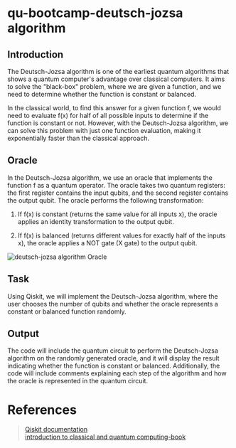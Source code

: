 # qu-bootcamp-deutsch-jozsa algorithm

## Introduction

The Deutsch-Jozsa algorithm is one of the earliest quantum algorithms that shows a quantum computer's advantage over classical computers. It aims to solve the "black-box" problem, where we are given a function, and we need to determine whether the function is constant or balanced.

In the classical world, to find this answer for a given function f, we would need to evaluate f(x) for half of all possible inputs to determine if the function is constant or not. However, with the Deutsch-Jozsa algorithm, we can solve this problem with just one function evaluation, making it exponentially faster than the classical approach.

## Oracle

In the Deutsch-Jozsa algorithm, we use an oracle that implements the function f as a quantum operator. The oracle takes two quantum registers: the first register contains the input qubits, and the second register contains the output qubit. The oracle performs the following transformation:

1. If f(x) is constant (returns the same value for all inputs x), the oracle applies an identity transformation to the output qubit.

2. If f(x) is balanced (returns different values for exactly half of the inputs x), the oracle applies a NOT gate (X gate) to the output qubit.
       
![deutsch-jozsa algorithm Oracle](https://upload.wikimedia.org/wikipedia/commons/b/b5/Deutsch-Jozsa-algorithm-quantum-circuit.png)
## Task

Using Qiskit, we will implement the Deutsch-Jozsa algorithm, where the user chooses the number of qubits and whether the oracle represents a constant or balanced function randomly.

## Output

The code will include the quantum circuit to perform the Deutsch-Jozsa algorithm on the randomly generated oracle, and it will display the result indicating whether the function is constant or balanced. Additionally, the code will include comments explaining each step of the algorithm and how the oracle is represented in the quantum circuit.




# References

> [Qiskit documentation](https://qiskit.org/documentation/)   
> [introduction to classical and quantum computing-book](https://www.thomaswong.net/introduction-to-classical-and-quantum-computing-1e3p.pdf)
